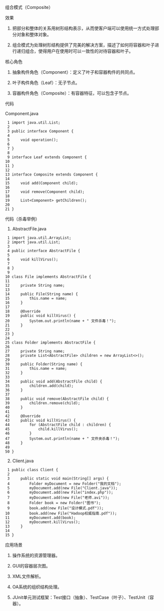 组合模式（Composite）

效果
1. 把部分和整体的关系用树形结构表示，从而使客户端可以使用统一方式处理部分对象和整体对象。

2. 组合模式为处理树形结构提供了完美的解决方案，描述了如何将容器和叶子进行递归组合，使得用户在使用时可以一致性的对待容器和叶子。


核心角色
1. 抽象构件角色（Component）：定义了叶子和容器构件的共同点。

2. 叶子构件角色（Leaf）：无子节点。

3. 容器构件角色（Composite）：有容器特征，可以包含子节点。


代码


   Component.java

     1 import java.util.List;
     2 
     3 public interface Component {
     4 
     5     void operation();
     6     
     7 }
     8 
     9 interface Leaf extends Component {
    10     
    11 }
    12 
    13 interface Composite extends Component {
    14     
    15     void add(Component child);
    16     
    17     void remove(Component child);
    18     
    19     List<Component> getChildren();
    20     
    21 }


  代码（杀毒举例）

   1. AbstractFile.java

     1 import java.util.ArrayList;
     2 import java.util.List;
     3 
     4 public interface AbstractFile {
     5 
     6     void killVirus();
     7     
     8 }
     9 
    10 class File implements AbstractFile {
    11     
    12     private String name;
    13 
    14     public File(String name) {
    15         this.name = name;
    16     }
    17 
    18     @Override
    19     public void killVirus() {
    20         System.out.println(name + " 文件杀毒！");
    21     }
    22     
    23 }
    24 
    25 class Folder implements AbstractFile {
    26     
    27     private String name;
    28     private List<AbstractFile> children = new ArrayList<>();
    29 
    30     public Folder(String name) {
    31         this.name = name;
    32     }
    33     
    34     public void add(AbstractFile child) {
    35         children.add(child);
    36     }
    37     
    38     public void remove(AbstractFile child) {
    39         children.remove(child);
    40     }
    41 
    42     @Override
    43     public void killVirus() {
    44         for (AbstractFile child : children) {
    45             child.killVirus();
    46         }
    47         System.out.println(name + " 文件夹杀毒！");
    48     }
    49     
    50 }


   2. Client.java

     1 public class Client {
     2 
     3     public static void main(String[] args) {
     4         Folder myDocument = new Folder("我的文档");
     5         myDocument.add(new File("Client.java"));
     6         myDocument.add(new File("index.php"));
     7         myDocument.add(new File("老师.avi"));
     8         Folder book = new Folder("图书");
     9         book.add(new File("设计模式.pdf"));
    10         book.add(new File("Hadoop权威指南.pdf"));
    11         myDocument.add(book);
    12         myDocument.killVirus();
    13     }
    14 
    15 }


应用场景
1. 操作系统的资源管理器。

2. GUI的容器层次图。

3. XML文件解析。

4. OA系统的组织结构处理。

5. JUnit单元测试框架：Test接口（抽象）、TestCase（叶子）、TestUnit（容器）。